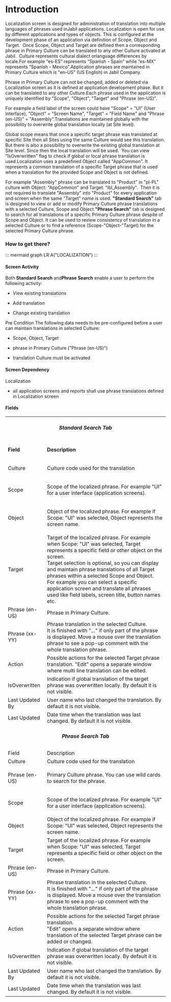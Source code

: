 # Introduction

Localization screen is designed for administration of 
translation into multiple languages of phrases used inJabil applications. 
Localization is open for use by different applications and types of objects. This is configured at the development phase of an application via definition of Scope, Object and Target. 
Once Scope, Object and Target are defined then a corresponding phrase in Primary Culture can be translated to any other Culture activated at Jabil. 
Culture represents cultural dialect orlanguage differences by locale.For example “es-ES” represents “Spanish - Spain” while “es-MX” represents “Spanish - Mexico".Application phrases are maintained in Primary Culture which is "en-US" (US English) in Jabil Company. 

Phrase in Primary Culture can not be changed, added or deleted via Localization screen as it is defined at application development phase. But it can be translated to any other Culture.Each phrase used in the application is uniquely identified by "Scope", "Object", "Target" and "Phrase (en-US)". 

For example a field label of the screen could have "Scope" = "UI" (User Interface), "Object" = "Screen Name", "Target" = "Field Name" and "Phrase (en-US)" = "Assembly".Translations are maintained globally with the possibility to overwrite global translation locally (at Site level). 

Global scope means that once a specific target phrase was translated at specific Site then all Sites using the same Culture would see this translation.
But there is also a possibility to overwrite the existing global translation at Site level. Since then the local translation will be used. 
You can view "IsOverwritten" flag to check if global or local phrase translation is used.Localization uses a predefined Object called "AppCommon". It represents a common translation of a specific Target phrase that is used when a translation for the provided Scope and Object is not defined.

For example "Assembly" phrase can be translated to "Product" in "pl-PL" culture with Object: "AppCommon" and Target: "lbl_Assembly". 
Then it is not required to translate "Assembly" into "Product" for every application and screen when the same "Target" name is used. **"Standard Search"** 
tab is designed to view or add or modify Primary Culture phrase translations with a selected Culture, Scope and Object.**"Phrase Search"** 
tab is designed to search for all translations of a specific Primary Culture phrase despite of Scope and Object.
It can be used to review consistency of translation in a selected Culture or to find a reference (Scope-"Object-"Target) for the selected Primary Culture phrase. 


### How to get there?



::: mermaid
graph LR
A("LOCALIZATION")
:::


#### Screen Activity


Both
**Standard Search** and**Phrase Search** enable a user to perform the following activity:
- View existing translations

- Add translation

- Change existing translation

Pre Condition
The following data needs to be pre-configured before a user can maintain translations in selected Culture: 

- Scope, Object, Target

- phrase in Primary Culture ("Phrase (en-US)")

- translation Culture must be activated



#### Screen Dependency


Localization

- all application screens and reports shall use phrase translations defined in Localization screen



#### Fields



<table class="confluenceTable"><tbody><tr><td colspan="2" style="text-align: center;" class="confluenceTd"><h5 id="Localization-StandardSearchTab"><strong>Standard Search Tab</strong></h5></td></tr><tr><td class="highlight confluenceTd"><p><strong>Field</strong></p></td><td class="highlight confluenceTd"><p><strong>Description</strong></p></td></tr><tr><td class="confluenceTd"><p>Culture</p></td><td class="confluenceTd"><p>Culture code used for the translation</p></td></tr><tr><td class="confluenceTd"><p>Scope</p></td><td class="confluenceTd"><p>Scope of the localized phrase. For example "UI" for a user interface (application screens).</p></td></tr><tr><td class="confluenceTd"><p>Object</p></td><td class="confluenceTd"><p>Object of the localized phrase. For example if Scope: "UI" was selected, Object represents the screen name.</p></td></tr><tr><td colspan="1" class="confluenceTd">Target</td><td colspan="1" class="confluenceTd">Target of the localized phrase. For example when Scope: "UI" was selected, Target represents a specific field or other object on the screen.<br />Target selection is optional, so you can display and maintain phrase translations of all Target phrases within a selected Scope and Object.<br />For example you can select a specific application screen and translate all phrases used like field labels, screen title, button names etc. </td></tr><tr><td colspan="1" class="confluenceTd">Phrase (en-US)</td><td colspan="1" class="confluenceTd">Phrase in Primary Culture.</td></tr><tr><td colspan="1" class="confluenceTd">Phrase (xx-YY)</td><td colspan="1" class="confluenceTd">Phrase translation in the selected Culture. <br />It is finished with "..." if only part of the phrase is displayed. Move a mouse over the translation phrase to see a pop-up comment with the whole translation phrase.</td></tr><tr><td colspan="1" class="confluenceTd">Action</td><td colspan="1" class="confluenceTd">Possible actions for the selected Target phrase translation. "Edit" opens a separate window where multi line translation can be edited.</td></tr><tr><td colspan="1" class="confluenceTd">IsOverwritten</td><td colspan="1" class="confluenceTd"><span>Indication if global translation of the target phrase was overwritten locally. <span>By default it is not visible. </span></span></td></tr><tr><td colspan="1" class="confluenceTd">Last Updated By</td><td colspan="1" class="confluenceTd">User name who last changed the translation. <span>By default it is not visible. </span></td></tr><tr><td colspan="1" class="confluenceTd">Last Updated</td><td colspan="1" class="confluenceTd">Date time when the translation was last changed. <span>By default it is not visible. </span></td></tr><tr><td colspan="2" class="confluenceTd"><h5 style="text-align: center;" id="Localization-PhraseSearchTab">Phrase Search Tab</h5></td></tr><tr><td class="highlight confluenceTd" colspan="1">Field</td><td class="highlight confluenceTd" colspan="1">Description</td></tr><tr><td colspan="1" class="confluenceTd">Culture</td><td colspan="1" class="confluenceTd"><span>Culture code used for the translation</span></td></tr><tr><td colspan="1" class="confluenceTd"><span>Phrase (en-US)</span></td><td colspan="1" class="confluenceTd"><p>Primary Culture phrase. You can use wild cards to search for the phrase.</p></td></tr><tr><td colspan="1" class="confluenceTd">Scope</td><td colspan="1" class="confluenceTd"><p><span>Scope of the localized phrase. For example "UI" for a user interface (application screens).</span></p></td></tr><tr><td colspan="1" class="confluenceTd">Object</td><td colspan="1" class="confluenceTd"><span>Object of the localized phrase. For example if Scope: "UI" was selected, Object represents the screen name.</span></td></tr><tr><td colspan="1" class="confluenceTd">Target</td><td colspan="1" class="confluenceTd"><span>Target of the localized phrase. For example when Scope: "UI" was selected, Target represents a specific field or other object on the screen.</span></td></tr><tr><td colspan="1" class="confluenceTd">Phrase (en-US)</td><td colspan="1" class="confluenceTd"><span>Phrase in Primary Culture.</span></td></tr><tr><td colspan="1" class="confluenceTd">Phrase (xx-YY)</td><td colspan="1" class="confluenceTd"><span>Phrase translation in the selected Culture. </span><br /><span>It is finished with "..." if only part of the phrase is displayed. Move a mouse over the translation phrase to see a pop-up comment with the whole translation phrase.</span></td></tr><tr><td colspan="1" class="confluenceTd">Action</td><td colspan="1" class="confluenceTd"><span>Possible actions for the selected Target phrase translation. </span><br /><span>"Edit" opens a separate window where translation of the selected Target phrase can be added or changed.</span></td></tr><tr><td colspan="1" class="confluenceTd">IsOverwritten</td><td colspan="1" class="confluenceTd">Indication if global translation of the target phrase was overwritten locally. By default it is not visible.</td></tr><tr><td colspan="1" class="confluenceTd"><span>Last Updated By</span></td><td colspan="1" class="confluenceTd"><span>User name who last changed the translation. <span>By default it is not visible. </span></span></td></tr><tr><td colspan="1" class="confluenceTd">Last Updated</td><td colspan="1" class="confluenceTd"><span>Date time when the translation was last changed. <span>By default it is not visible. </span></span></td></tr></tbody></table>






